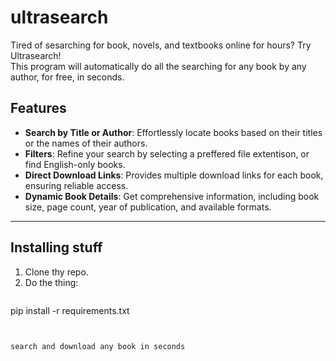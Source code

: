 # ultrasearch
Tired of sesarching for book, novels, and textbooks online for hours? Try Ultrasearch! <br>
This program will automatically do all the searching for any book by any author, for free, in seconds.

## Features

- **Search by Title or Author**: Effortlessly locate books based on their titles or the names of their authors.
- **Filters**: Refine your search by selecting a preffered file extentison, or find English-only books.
- **Direct Download Links**: Provides multiple download links for each book, ensuring reliable access.
- **Dynamic Book Details**: Get comprehensive information, including book size, page count, year of publication, and available formats.

---

## Installing stuff

1. Clone thy repo.
2. Do the thing:
   ```bash
  pip install -r requirements.txt
  ```
 

search and download any book in seconds
